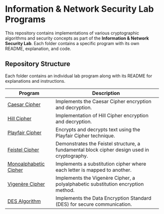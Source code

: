# Information & Network Security Lab Programs

This repository contains implementations of various cryptographic algorithms and security concepts as part of the **Information & Network Security Lab**. Each folder contains a specific program with its own README, explanation, and code.

## Repository Structure
Each folder contains an individual lab program along with its README for explanations and instructions.

| Program | Description |
|---------|------------|
| [Caesar Cipher](./Caesar%20Cipher/) | Implements the Caesar Cipher encryption and decryption. |
| [Hill Cipher](./Hill%20Cipher/) | Implementation of Hill Cipher encryption and decryption. |
| [Playfair Cipher](./Playfair%20Cipher/) | Encrypts and decrypts text using the Playfair Cipher technique. |
| [Feistel Cipher](./Feistel%20Cipher/) | Demonstrates the Feistel structure, a fundamental block cipher design used in cryptography. |
| [Monoalphabetic Cipher](./Monoalphabetic%20Cipher/) | Implements a substitution cipher where each letter is mapped to another. |
| [Vigenère Cipher](./Vigenère%20Cipher/) | Implements the Vigenère Cipher, a polyalphabetic substitution encryption method. |
| [DES Algorithm](./DES/) | Implements the Data Encryption Standard (DES) for secure communication. |


